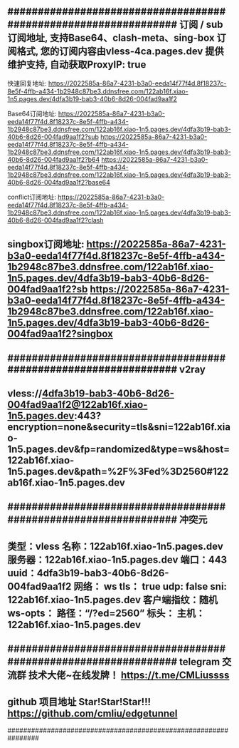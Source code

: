 
################################################################
订阅 / sub 订阅地址, 支持Base64、clash-meta、sing-box 订阅格式, 您的订阅内容由vless-4ca.pages.dev 提供维护支持, 自动获取ProxyIP: true
------------------------------------------------------------------------------
快速回复地址:
https://2022585a-86a7-4231-b3a0-eeda14f77f4d.8f18237c-8e5f-4ffb-a434-1b2948c87be3.ddnsfree.com/122ab16f.xiao-1n5.pages.dev/4dfa3b19-bab3-40b6-8d26-004fad9aa1f2

Base64订阅地址:
https://2022585a-86a7-4231-b3a0-eeda14f77f4d.8f18237c-8e5f-4ffb-a434-1b2948c87be3.ddnsfree.com/122ab16f.xiao-1n5.pages.dev/4dfa3b19-bab3-40b6-8d26-004fad9aa1f2?sub
https://2022585a-86a7-4231-b3a0-eeda14f77f4d.8f18237c-8e5f-4ffb-a434-1b2948c87be3.ddnsfree.com/122ab16f.xiao-1n5.pages.dev/4dfa3b19-bab3-40b6-8d26-004fad9aa1f2?b64
https://2022585a-86a7-4231-b3a0-eeda14f77f4d.8f18237c-8e5f-4ffb-a434-1b2948c87be3.ddnsfree.com/122ab16f.xiao-1n5.pages.dev/4dfa3b19-bab3-40b6-8d26-004fad9aa1f2?base64

conflict订阅地址:
https://2022585a-86a7-4231-b3a0-eeda14f77f4d.8f18237c-8e5f-4ffb-a434-1b2948c87be3.ddnsfree.com/122ab16f.xiao-1n5.pages.dev/4dfa3b19-bab3-40b6-8d26-004fad9aa1f2?clash

singbox订阅地址:
https://2022585a-86a7-4231-b3a0-eeda14f77f4d.8f18237c-8e5f-4ffb-a434-1b2948c87be3.ddnsfree.com/122ab16f.xiao-1n5.pages.dev/4dfa3b19-bab3-40b6-8d26-004fad9aa1f2?sb
https://2022585a-86a7-4231-b3a0-eeda14f77f4d.8f18237c-8e5f-4ffb-a434-1b2948c87be3.ddnsfree.com/122ab16f.xiao-1n5.pages.dev/4dfa3b19-bab3-40b6-8d26-004fad9aa1f2?singbox
------------------------------------------------------------------------------
################################################################
v2ray
------------------------------------------------------------------------------
vless://4dfa3b19-bab3-40b6-8d26-004fad9aa1f2@122ab16f.xiao-1n5.pages.dev:443?encryption=none&security=tls&sni=122ab16f.xiao-1n5.pages.dev&fp=randomized&type=ws&host=122ab16f.xiao-1n5.pages.dev&path=%2F%3Fed%3D2560#122ab16f.xiao-1n5.pages.dev
------------------------------------------------------------------------------
################################################################
冲突元
------------------------------------------------------------------------------
类型：vless
  名称：122ab16f.xiao-1n5.pages.dev
  服务器：122ab16f.xiao-1n5.pages.dev
  端口：443
  uuid：4dfa3b19-bab3-40b6-8d26-004fad9aa1f2
  网络： ws
  tls： true
  udp: false
  sni: 122ab16f.xiao-1n5.pages.dev
  客户端指纹：随机
  ws-opts：
    路径：“/?ed=2560”
    标头：
      主机：122ab16f.xiao-1n5.pages.dev
------------------------------------------------------------------------------
################################################################
telegram 交流群 技术大佬~在线发牌！
https://t.me/CMLiussss
------------------------------------------------------------------------------
github 项目地址 Star!Star!Star!!!
https://github.com/cmliu/edgetunnel
------------------------------------------------------------------------------
################################################################
